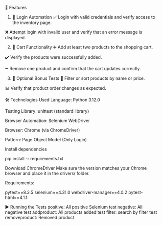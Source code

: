 
🚀 Features
1. 🔐 Login Automation
✅ Login with valid credentials and verify access to the inventory page.

❌ Attempt login with invalid user and 
verify that an error message is displayed.

2. 🛒 Cart Functionality
➕ Add at least two products to the shopping cart.

✔️ Verify the products were successfully added.

➖ Remove one product and confirm that the cart updates correctly.

3. 🎁 Optional Bonus Tests
🔄 Filter or sort products by name or price.

📊 Verify that product order changes as expected.

🛠️ Technologies Used
Language: Python 3.12.0

Testing Library: unittest (standard library)

Browser Automation: Selenium WebDriver

Browser: Chrome (via ChromeDriver)

Pattern: Page Object Model (Only Login)


Install dependencies

pip install -r requirements.txt

Download ChromeDriver
Make sure the version matches your Chrome browser and place it in the drivers/ folder.

Requirements:

pytest==8.3.5
selenium==4.31.0
webdriver-manager==4.0.2
pytest-html==4.1.1


▶️ Running the Tests
   positive: All positive Selenium test
   negative: All negative test
   addproduct: All products added test
   filter: search by filter test
   removeproduct: Removed product